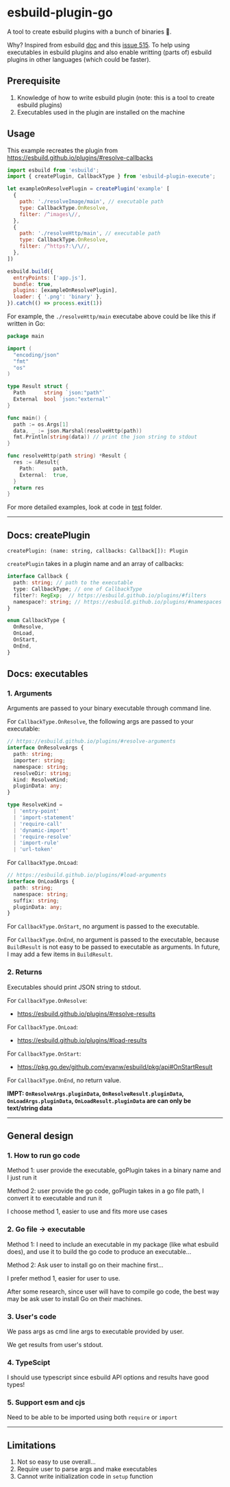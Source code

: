 # esbuild-plugin-go

A tool to create esbuild plugins with a bunch of binaries 🙂.

Why? Inspired from esbuild [doc](https://esbuild.github.io/plugins/#plugin-api-limitations) and this [issue 515](https://github.com/evanw/esbuild/issues/515). To help using executables in esbuild plugins and also enable writting (parts of) esbuild plugins in other languages (which could be faster).

## Prerequisite

1. Knowledge of how to write esbuild plugin (note: this is a tool to create esbuild plugins)
2. Executables used in the plugin are installed on the machine

## Usage

This example recreates the plugin from https://esbuild.github.io/plugins/#resolve-callbacks

```javascript
import esbuild from 'esbuild';
import { createPlugin, CallbackType } from 'esbuild-plugin-execute';

let exampleOnResolvePlugin = createPlugin('example' [
  {
    path: './resolveImage/main', // executable path
    type: CallbackType.OnResolve,
    filter: /^images\//,
  },
  {
    path: './resolveHttp/main', // executable path
    type: CallbackType.OnResolve,
    filter: /^https?:\/\//,
  },
])

esbuild.build({
  entryPoints: ['app.js'],
  bundle: true,
  plugins: [exampleOnResolvePlugin],
  loader: { '.png': 'binary' },
}).catch(() => process.exit(1))
```

For example, the `./resolveHttp/main` executabe above could be like this if written in Go:

```Go
package main

import (
  "encoding/json"
  "fmt"
  "os"
)

type Result struct {
  Path      string `json:"path"`
  External  bool `json:"external"`
}

func main() {
  path := os.Args[1]
  data, _ := json.Marshal(resolveHttp(path))
  fmt.Println(string(data)) // print the json string to stdout
}

func resolveHttp(path string) *Result {
  res := &Result{
    Path:      path,
    External:  true,
  }
  return res
}
```

For more detailed examples, look at code in [test](./test) folder.

---

## Docs: createPlugin

`createPlugin: (name: string, callbacks: Callback[]): Plugin`

`createPlugin` takes in a plugin name and an array of callbacks:

```typescript
interface Callback {
  path: string; // path to the executable
  type: CallbackType; // one of CallbackType
  filter?: RegExp;  // https://esbuild.github.io/plugins/#filters
  namespace?: string; // https://esbuild.github.io/plugins/#namespaces
}

enum CallbackType {
  OnResolve,
  OnLoad,
  OnStart,
  OnEnd,
}
```

## Docs: executables

### 1. Arguments

Arguments are passed to your binary executable through command line.

For `CallbackType.OnResolve`, the following args are passed to your executable:

```typescript
// https://esbuild.github.io/plugins/#resolve-arguments
interface OnResolveArgs {
  path: string;
  importer: string;
  namespace: string;
  resolveDir: string;
  kind: ResolveKind;
  pluginData: any;
}

type ResolveKind =
  | 'entry-point'
  | 'import-statement'
  | 'require-call'
  | 'dynamic-import'
  | 'require-resolve'
  | 'import-rule'
  | 'url-token'
```

For `CallbackType.OnLoad`:

```typescript
// https://esbuild.github.io/plugins/#load-arguments
interface OnLoadArgs {
  path: string;
  namespace: string;
  suffix: string;
  pluginData: any;
}
```

For `CallbackType.OnStart`, no argument is passed to the executable.

For `CallbackType.OnEnd`, no argument is passed to the executable, because `BuildResult` is not easy to be passed to executable as arguments. In future, I may add a few items in `BuildResult`.


### 2. Returns

Executables should print JSON string to stdout.

For `CallbackType.OnResolve`:
- https://esbuild.github.io/plugins/#resolve-results

For `CallbackType.OnLoad`:
- https://esbuild.github.io/plugins/#load-results

For `CallbackType.OnStart`:
- https://pkg.go.dev/github.com/evanw/esbuild/pkg/api#OnStartResult

For `CallbackType.OnEnd`, no return value.


**IMPT: `OnResolveArgs.pluginData`, `OnResolveResult.pluginData`, `OnLoadArgs.pluginData`, `OnLoadResult.pluginData` are can only be text/string data**





--- 

## General design

### 1. How to run go code

Method 1: user provide the executable, goPlugin takes in a binary name and I just run it

Method 2: user provide the go code, goPlugin takes in a go file path, I convert it to executable and run it

I choose method 1, easier to use and fits more use cases

### 2. Go file -> executable

Method 1: I need to include an executable in my package (like what esbuild does), and use it to build the go code to produce an executable...

Method 2: Ask user to install go on their machine first...

I prefer method 1, easier for user to use.

After some research, since user will have to compile go code, the best way may be ask user to install Go on their machines.

### 3. User's code

We pass args as cmd line args to executable provided by user.

We get results from user's stdout.

### 4. TypeScipt

I should use typescript since esbuild API options and results have good types!

### 5. Support esm and cjs

Need to be able to be imported using both `require` or `import`

---





## Limitations

1. Not so easy to use overall...
2. Require user to parse args and make executables
3. Cannot write initialization code in `setup` function